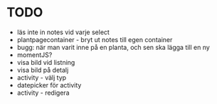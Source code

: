 # TODO

* läs inte in notes vid varje select
* plantpagecontainer - bryt ut notes till egen container
* bugg: när man varit inne på en planta, och sen ska lägga till en ny
* momentJS?
* visa bild vid listning
* visa bild på detalj
* activity - välj typ
* datepicker för activity
* activity - redigera
